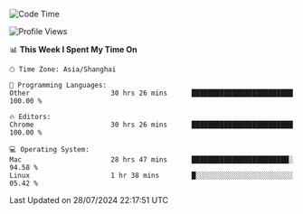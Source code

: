 <!--START_SECTION:waka-->
![Code Time](http://img.shields.io/badge/Code%20Time-2%2C544%20hrs%2010%20mins-blue)

![Profile Views](http://img.shields.io/badge/Profile%20Views-0-blue)

📊 **This Week I Spent My Time On** 

```text
🕑︎ Time Zone: Asia/Shanghai

💬 Programming Languages: 
Other                    30 hrs 26 mins      █████████████████████████   100.00 % 

🔥 Editors: 
Chrome                   30 hrs 26 mins      █████████████████████████   100.00 % 

💻 Operating System: 
Mac                      28 hrs 47 mins      ████████████████████████░   94.58 % 
Linux                    1 hr 38 mins        █░░░░░░░░░░░░░░░░░░░░░░░░   05.42 % 
```


 Last Updated on 28/07/2024 22:17:51 UTC
<!--END_SECTION:waka-->